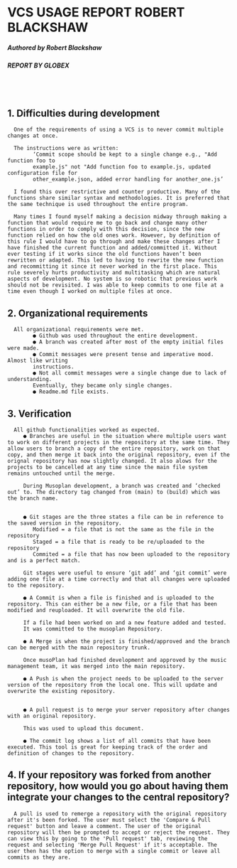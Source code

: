 # VCS USAGE REPORT ROBERT BLACKSHAW
##### Authored by Robert Blackshaw
##### REPORT BY GLOBEX
<br /><br />


## 1. Difficulties during development
      One of the requirements of using a VCS is to never commit multiple changes at once.

      The instructions were as written:
            ‘Commit scope should be kept to a single change e.g., "Add function foo to
            example.js" not "Add function foo to example.js, updated configuration file for
            other_example.json, added error handling for another_one.js’

      I found this over restrictive and counter productive. Many of the functions share similar syntax and methodologies. It is preferred that the same technique is used throughout the entire program.

      Many times I found myself making a decision midway through making a function that would require me to go back and change many other functions in order to comply with this decision, since the new function relied on how the old ones work. However, by definition of this rule I would have to go through and make these changes after I have finished the current function and added/committed it. Without ever testing if it works since the old functions haven’t been rewritten or adapted. This led to having to rewrite the new function and recommitting it since it never worked in the first place. This rule severely hurts productivity and multitasking which are natural aspects of development. No system is so robotic that previous work should not be revisited. I was able to keep commits to one file at a time even though I worked on multiple files at once.

## 2. Organizational requirements
      All organizational requirements were met.
            ● Github was used throughout the entire development.
            ● A branch was created after most of the empty initial files were made.
            ● Commit messages were present tense and imperative mood. Almost like writing
            instructions.
            ● Not all commit messages were a single change due to lack of understanding.
            Eventually, they became only single changes.
            ● Readme.md file exists.

## 3. Verification
      All github functionalities worked as expected.
         ● Branches are useful in the situation where multiple users want to work on different projects in the repository at the same time. They allow users to branch a copy of the entire repository, work on that copy, and then merge it back into the original repository, even if the orignal repository has now slightly changed. It also alows for the projects to be cancelled at any time since the main file system remains untouched until the merge.

         During Musoplan development, a branch was created and ‘checked out’ to. The directory tag changed from (main) to (build) which was the branch name.

         
         ● Git stages are the three states a file can be in reference to the saved version in the repository.
            Modified = a file that is not the same as the file in the repository
            Staged = a file that is ready to be re/uploaded to the repository
            Commited = a file that has now been uploaded to the repository and is a perfect match.

         Git stages were useful to ensure ‘git add’ and ‘git commit’ were adding one file at a time correctly and that all changes were uploaded to the repository.

         ● A Commit is when a file is finished and is uploaded to the repository. This can either be a new file, or a file that has been modified and reuploaded. It will overwrite the old file.

         If a file had been worked on and a new feature added and tested. 
         It was committed to the musoplan Repository.

         ● A Merge is when the project is finished/approved and the branch can be merged with the main repository trunk.

         Once musoPlan had finished development and approved by the music management team, it was merged into the main repository.

         ● A Push is when the project needs to be uploaded to the server version of the repository from the local one. This will update and overwrite the existing repository.


         ● A pull request is to merge your server repository after changes with an original repository. 

         This was used to upload this document.

         ● The commit log shows a list of all commits that have been executed. This tool is great for keeping track of the order and definition of changes to the repository.

## 4. If your repository was forked from another repository, how would you go about having them integrate your changes to the central repository?
      A pull is used to remerge a repository with the original repository after it's been forked. The user must select the 'Compare & Pull request' button and leave a comment. The user of the original repository will then be prompted to accept or reject the request. They can view this by going to the 'Pull request' tab, reviewing the request and selecting 'Merge Pull Request' if it's acceptable. The user then has the option to merge with a single commit or leave all commits as they are.

      

